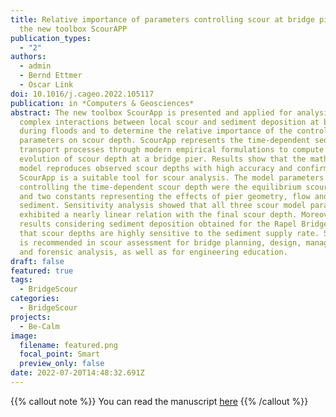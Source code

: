```yaml
---
title: Relative importance of parameters controlling scour at bridge piers using
  the new toolbox ScourAPP
publication_types:
  - "2"
authors:
  - admin
  - Bernd Ettmer
  - Oscar Link
doi: 10.1016/j.cageo.2022.105117
publication: in *Computers & Geosciences*
abstract: The new toolbox ScourApp is presented and applied for analysis of the
  complex interactions between local scour and sediment deposition at bridges
  during floods and to determine the relative importance of the controlling
  parameters on scour depth. ScourApp represents the time-dependent sediment
  transport processes through modern empirical formulations to compute the
  evolution of scour depth at a bridge pier. Results show that the mathematical
  model reproduces observed scour depths with high accuracy and confirm that
  ScourApp is a suitable tool for scour analysis. The model parameters
  controlling the time-dependent scour depth were the equilibrium scour depth,
  and two constants representing the effects of pier geometry, flow and
  sediment. Sensitivity analysis showed that all three scour model parameters
  exhibited a nearly linear relation with the final scour depth. Moreover,
  results considering sediment deposition obtained for the Rapel Bridge showed
  that scour depths are highly sensitive to the sediment supply rate. ScourApp
  is recommended in scour assessment for bridge planning, design, management,
  and forensic analysis, as well as for engineering education.
draft: false
featured: true
tags:
  - BridgeScour
categories:
  - BridgeScour
projects:
  - Be-Calm
image:
  filename: featured.png
  focal_point: Smart
  preview_only: false
date: 2022-07-20T14:48:32.691Z
---
```

{{% callout note %}}
You can read the manuscript [here](http://dx.doi.org/10.1016/j.cageo.2022.105117)
{{% /callout %}}